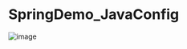 # SpringDemo_JavaConfig
![image](https://user-images.githubusercontent.com/64383152/183131107-0502ffb5-338f-47dc-9f77-805fc01ce11a.png)
